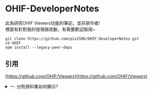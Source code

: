 # OHIF-DeveloperNotes
此為研究OHIF Viewers功能的筆記，並非原作者!  
裡面有針對我的發現做改動，有需要歡迎取用~

```
git clone https://github.com/pix1506/OHIF-DeveloperNotes.git
cd OHIF
npm install --legacy-peer-deps
```
## 引用
[https://github.com/OHIF/Viewers](https://github.com/OHIF/Viewers)



<details>
<summary>一. 分割資料集如何顯示?</summary>
  123
</details>
